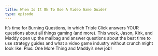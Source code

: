 ```yaml
---
title: When Is It Ok To Use A Video Game Guide?
type: episode
---
```

It’s time for Burning Questions, in which Triple Click answers YOUR questions about all things gaming (and more). This week, Jason, Kirk, and Maddy open up the mailbag and answer questions about the best time to use strategy guides and what a video game industry without crunch might look like. Plus: One More Thing and Maddy’s new job!